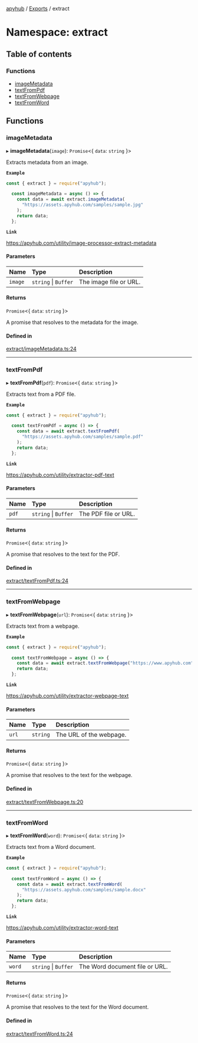 [apyhub](../README.md) / [Exports](../modules.md) / extract

# Namespace: extract

## Table of contents

### Functions

- [imageMetadata](extract.md#imagemetadata)
- [textFromPdf](extract.md#textfrompdf)
- [textFromWebpage](extract.md#textfromwebpage)
- [textFromWord](extract.md#textfromword)

## Functions

### imageMetadata

▸ **imageMetadata**(`image`): `Promise`<{ `data`: `string`  }\>

Extracts metadata from an image.

**`Example`**

```ts
const { extract } = require("apyhub");

  const imageMetadata = async () => {
    const data = await extract.imageMetadata(
      "https://assets.apyhub.com/samples/sample.jpg"
    );
    return data;
  };
```

**`Link`**

https://apyhub.com/utility/image-processor-extract-metadata

#### Parameters

| Name | Type | Description |
| :------ | :------ | :------ |
| `image` | `string` \| `Buffer` | The image file or URL. |

#### Returns

`Promise`<{ `data`: `string`  }\>

A promise that resolves to the metadata
  for the image.

#### Defined in

[extract/imageMetadata.ts:24](https://github.com/apyhub/apyhub.js/blob/334efcb/src/extract/imageMetadata.ts#L24)

___

### textFromPdf

▸ **textFromPdf**(`pdf`): `Promise`<{ `data`: `string`  }\>

Extracts text from a PDF file.

**`Example`**

```ts
const { extract } = require("apyhub");

  const textFromPdf = async () => {
    const data = await extract.textFromPdf(
      "https://assets.apyhub.com/samples/sample.pdf"
    );
    return data;
  };
```

**`Link`**

https://apyhub.com/utility/extractor-pdf-text

#### Parameters

| Name | Type | Description |
| :------ | :------ | :------ |
| `pdf` | `string` \| `Buffer` | The PDF file or URL. |

#### Returns

`Promise`<{ `data`: `string`  }\>

A promise that resolves to the text for
  the PDF.

#### Defined in

[extract/textFromPdf.ts:24](https://github.com/apyhub/apyhub.js/blob/334efcb/src/extract/textFromPdf.ts#L24)

___

### textFromWebpage

▸ **textFromWebpage**(`url`): `Promise`<{ `data`: `string`  }\>

Extracts text from a webpage.

**`Example`**

```ts
const { extract } = require("apyhub");

  const textFromWebpage = async () => {
    const data = await extract.textFromWebpage("https://www.apyhub.com");
    return data;
  };
```

**`Link`**

https://apyhub.com/utility/extractor-webpage-text

#### Parameters

| Name | Type | Description |
| :------ | :------ | :------ |
| `url` | `string` | The URL of the webpage. |

#### Returns

`Promise`<{ `data`: `string`  }\>

A promise that resolves to the text for
  the webpage.

#### Defined in

[extract/textFromWebpage.ts:20](https://github.com/apyhub/apyhub.js/blob/334efcb/src/extract/textFromWebpage.ts#L20)

___

### textFromWord

▸ **textFromWord**(`word`): `Promise`<{ `data`: `string`  }\>

Extracts text from a Word document.

**`Example`**

```ts
const { extract } = require("apyhub");

  const textFromWord = async () => {
    const data = await extract.textFromWord(
      "https://assets.apyhub.com/samples/sample.docx"
    );
    return data;
  };
```

**`Link`**

https://apyhub.com/utility/extractor-word-text

#### Parameters

| Name | Type | Description |
| :------ | :------ | :------ |
| `word` | `string` \| `Buffer` | The Word document file or URL. |

#### Returns

`Promise`<{ `data`: `string`  }\>

A promise that resolves to the text for
  the Word document.

#### Defined in

[extract/textFromWord.ts:24](https://github.com/apyhub/apyhub.js/blob/334efcb/src/extract/textFromWord.ts#L24)
